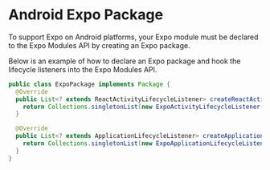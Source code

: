 # Android Expo Package
To support Expo on Android platforms, your Expo module must be declared to the Expo Modules API by creating an Expo package.

Below is an example of how to declare an Expo package and hook the lifecycle listeners into the Expo Modules API.

```java
public class ExpoPackage implements Package {
  @Override
  public List<? extends ReactActivityLifecycleListener> createReactActivityLifecycleListeners(Context activityContext) {
    return Collections.singletonList(new ExpoActivityLifecycleListener());
  }

  @Override
  public List<? extends ApplicationLifecycleListener> createApplicationLifecycleListeners(Context applicationContext) {
    return Collections.singletonList(new ExpoApplicationLifecycleListener());
  }
}
```
